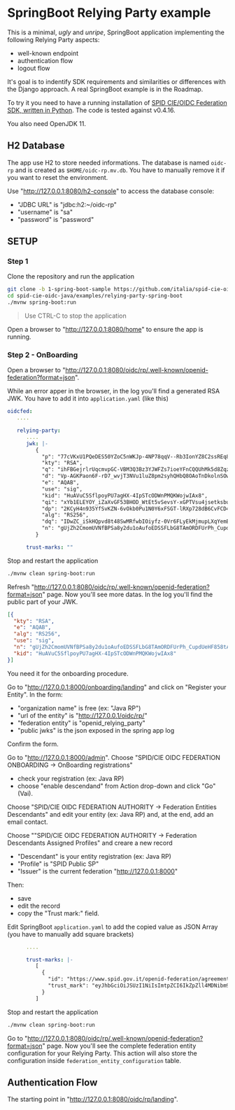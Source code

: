# SpringBoot Relying Party example

This is a minimal, *ugly* and *unripe*, SpringBoot application implementing the following Relying Party aspects:
- well-known endpoint
- authentication flow
- logout flow


It's goal is to indentify SDK requirements and similarities or differences with the Django approach.
A real SpringBoot example is in the Roadmap.


To try it you need to have a running installation of [SPID CIE/OIDC Federation SDK, written in Python](https://github.com/italia/spid-cie-oidc-django).
The code is tested against v0.4.16.


You also need OpenJDK 11.


## H2 Database

The app use H2 to store needed informations. The database is named `oidc-rp` and is created as `$HOME/oidc-rp.mv.db`.
You have to manually remove it if you want to reset the environment.

Use "http://127.0.0.1:8080/h2-console" to access the database console:

- "JDBC URL" is "jdbc:h2:~/oidc-rp"
- "username" is "sa"
- "password" is "password"


## SETUP


### Step 1

Clone the repository and run the application

```bash
git clone -b 1-spring-boot-sample https://github.com/italia/spid-cie-oidc-java
cd spid-cie-oidc-java/examples/relying-party-spring-boot
./mvnw spring-boot:run
```

> Use CTRL-C to stop the application

Open a browser to "http://127.0.0.1:8080/home" to ensure the app is running.



### Step 2 - OnBoarding

Open a browser to "http://127.0.0.1:8080/oidc/rp/.well-known/openid-federation?format=json".

While an error apper in the browser, in the log you'll find a generated RSA JWK. You have to add it into `application.yaml` (like this)

```yaml
oidcfed:
   ....

   relying-party:
      ....
      jwk: |-
         {
           "p": "77cVKxU1PQeDES50YZoC5nWKJp-4NP78qqV--Rb3IonYZ8C2ssREq8OHchV-G6FTzDl17myonqd3StCxfaEAJhAucSXrGmw2BuPZJTQUSH1F2Lq8t1uoY_p7383Cv3UJ49FvjH0lIV49tQ9W3zHbE4K5RNYsz_fd-RvgHvId6p8",
           "kty": "RSA",
           "q": "ihFBGejrlrUqcmvpGC-VBM3Q3Bz3YJWFZs7ioeYFnCQQUhMk5d8ZqzgKphRdhwVJuwcfAgDg0is1w5EagLDJusk0CwavCPGTeDtG_eveqcYnGj8knB51jnpBpZr0F2FRDQyltg38llnAwkYUXdN9ikBq9jfcQTjV3CADNV54RlU",
           "d": "Vp-AGKPaon6F-rD7_wvjT3NVu1luZ8pm2syhQHbQ8OAoTnDkolnSOwyTc0Eeq6FebqVGkrs6w3c6snSrOzwpyNHCyzwgYrJtBY2CZybpzBuq6k7H9-Ipd2w8eei4EZhb1h1afYfDFnNsJC5r0Hv6hMJtCHmsH8Ccf74AVJ1ec0MnhmU9kZUBhUG9FbkNqXCEYyKc6wdzGPJm43vBQmDgksUHQpw685pHpJFNLgb76loG1GiU3u50rStztPtQkxmoELpDP6Jz6C_kjWT1POwqtSB1wFBSJLij7gmQb9bfDBGWS0oCdxDjGKKlSK0UapzBNTUHEqM7t2FLcM6wS12C6Q",
           "e": "AQAB",
           "use": "sig",
           "kid": "HuAVuC5SflpoyPU7agHX-4IpSTcODWnPMQKWojwIAx8",
           "qi": "xYb1ELEYOY_iZaXvGF53BHOD_WtEt5vSevsY-xGPTVsu4jsetksbucNfTjUhhI0BKbugKYlA7c7zHMQGFKEJirzbNYndhdJr-LCM8_AiOJbOo0KfO2vQ_LiqIOehxJVZ4Cz3_jFTMZMU41RNios5UUkmykFmWebB-qFDHbU-sh4",
           "dp": "2KCyH4n935YfSvKZN-6vOkb0Pu1N0Y6xFSGT-lRXp728dB6CvFCD4llD2MQ1f5CuIru2qG1HgIDEXDb2fxp1APDUl2n16Z3qwRU9EdLblZqn-TDgBC9voFInidvvZ4fEFT4aOXKKkHoS98HR9seePCaBeQS34IUV8t3PDwgsIu8",
           "alg": "RS256",
           "dq": "IDwZC_iSkHQpvd8t48SwMRfwbIOiyfz-0Vr6FLyEkMjmupLXqYemEZCbA917XJvCdBUcizYzRz5pZgiJvIQKBT8WlIBx-0-Tk52bXItmSBMIbBtT69M8tRAcJZMA7Dh_WOGcCt5HG79GvtTnymQnSlDx6BxwoxWm8KbUuPAeeqU",
           "n": "gUjZh2CmomUVNfBPSa8y2du1oAufoEDSSFLbG8TAmORDFUrPh_CupdUeHF858tAVdFLi0i5bZQ0H680gNcWr1SKoLV_NP8FoYrReE4nAFgu8YkGxmjWb0LeY0mwiXRtwOVPGQOCe8CDBmXc3lRmy070PHFf3VVNyJaof-aTBZUakK3B5m2-aMN1nShxLBDcBnnjgwgRA9dkmSNFP4yTQYIgGNzKVLhUa5el4-lyy8RZMHBarXPhRlu_fb45DWUsJWiu2WddJPFta7MlkEG6WFl3fQf9UbXP433j4Hzkt5V8BqbbTF6FcLHa2-D8SLjEj9NZs7CdEuxUyw8qR7p5gyw"
         }

      trust-marks: ""
```

Stop and restart the application

```bash
./mvnw clean spring-boot:run
```

Refresh "http://127.0.0.1:8080/oidc/rp/.well-known/openid-federation?format=json" page. Now you'll see more datas. In the log you'll find the public part of your JWK.

```json
[{
  "kty": "RSA",
  "e": "AQAB",
  "alg": "RS256",
  "use": "sig",
  "n": "gUjZh2CmomUVNfBPSa8y2du1oAufoEDSSFLbG8TAmORDFUrPh_CupdUeHF858tAVdFLi0i5bZQ0H680gNcWr1SKoLV_NP8FoYrReE4nAFgu8YkGxmjWb0LeY0mwiXRtwOVPGQOCe8CDBmXc3lRmy070PHFf3VVNyJaof-aTBZUakK3B5m2-aMN1nShxLBDcBnnjgwgRA9dkmSNFP4yTQYIgGNzKVLhUa5el4-lyy8RZMHBarXPhRlu_fb45DWUsJWiu2WddJPFta7MlkEG6WFl3fQf9UbXP433j4Hzkt5V8BqbbTF6FcLHa2-D8SLjEj9NZs7CdEuxUyw8qR7p5gyw",
  "kid": "HuAVuC5SflpoyPU7agHX-4IpSTcODWnPMQKWojwIAx8"
}]
```

You need it for the onboarding procedure.


Go to "http://127.0.0.1:8000/onboarding/landing" and click on "Register your Entity". In the form:
- "organization name" is free (ex: "Java RP")
- "url of the entity" is "http://127.0.0.1/oidc/rp/"
- "federation entity" is "openid_relying_party"
- "public jwks" is the json exposed in the spring app log

Confirm the form.


Go to "http://127.0.0.1:8000/admin". Choose "SPID/CIE OIDC FEDERATION ONBOARDING -> OnBoarding registrations"
- check your registration (ex: Java RP)
- choose "enable descendand" from Action drop-down and click "Go" (Vai).

Choose "SPID/CIE OIDC FEDERATION AUTHORITY -> Federation Entities Descendants" and edit your entity (ex: Java RP) and, at the end, add an email contact.

Choose ""SPID/CIE OIDC FEDERATION AUTHORITY -> Federation Descendants Assigned Profiles" and creare a new record
- "Descendant" is your entity registration (ex: Java RP)
- "Profile" is "SPID Public SP"
- "Issuer" is the current federation "http://127.0.0.1:8000"

Then:
- save
- edit the record
- copy the "Trust mark:" field.

Edit SpringBoot `application.yaml` to add the copied value as JSON Array (you have to manually add square brackets)

```yaml
      ....

      trust-marks: |-
         [
           {
             "id": "https://www.spid.gov.it/openid-federation/agreement/sp-public/",
             "trust_mark": "eyJhbGciOiJSUzI1NiIsImtpZCI6IkZpZll4MDNibm9zRDhtNmdZUUlmTkhOUDljTV9TYW05VGM1bkxsb0lJcmMiLCJ0eXAiOiJ0cnVzdC1tYXJrK2p3dCJ9.eyJpc3MiOiJodHRwOi8vMTI3LjAuMC4xOjgwMDAvIiwic3ViIjoiaHR0cDovLzEyNy4wLjAuMTo4MDgwL29pZGMvcnAvIiwiaWF0IjoxNjQ4MDM3NDg2LCJpZCI6Imh0dHBzOi8vd3d3LnNwaWQuZ292Lml0L2NlcnRpZmljYXRpb24vcnAiLCJtYXJrIjoiaHR0cHM6Ly93d3cuYWdpZC5nb3YuaXQvdGhlbWVzL2N1c3RvbS9hZ2lkL2xvZ28uc3ZnIiwicmVmIjoiaHR0cHM6Ly9kb2NzLml0YWxpYS5pdC9pdGFsaWEvc3BpZC9zcGlkLXJlZ29sZS10ZWNuaWNoZS1vaWRjL2l0L3N0YWJpbGUvaW5kZXguaHRtbCJ9.AbbSu62GLP2rxGuqYa2-FCr_Z2anPROT7dow1S5Xwfd_NCVfjVNt1_lMlp2hIhk4ACPaZZidWiUzEfnGecehQDSauaBY6RgLZdLaD9hpZ2E00_5HXCKO6yZHhfpbcHo_fKJpU6qhzhldVdMbAb59EAj1fs7WPVAzKoDS3JIpuoeYEMvBWV6YcBWekrfy7uQRsXKWtJ1rfl0kaHSnH38ivXp83q3qXxPgRZ_iMS8c0X2xC070i4fMZidG63bx-GuIkFsisZvZgqTO0GxdLdk_mI0dER7d8h7lE8q5jhYH14xzESTyFvGM6HLw5kKaAqPlnuj8QsbOzNIlx9SBteTGzQ"
           }
         ]
```


Stop and restart the application

```bash
./mvnw clean spring-boot:run
```

Go to "http://127.0.0.1:8080/oidc/rp/.well-known/openid-federation?format=json" page. Now you'll see the complete federation entity configuration for your Relying Party.
This action will also store the configuration inside `federation_entity_configuration` table.



## Authentication Flow

The starting point in "http://127.0.0.1:8080/oidc/rp/landing".


##

